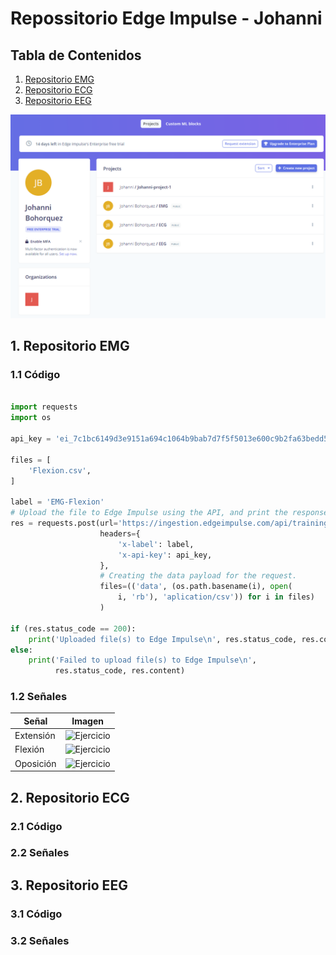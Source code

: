 # Repossitorio Edge Impulse - Johanni

## Tabla de Contenidos

1. [Repositorio EMG](#1-RepositorioEMG)
2. [Repositorio ECG](#2-ReositorioECG)
3. [Repositorio EEG](#3-RepositorioEEG)


<img src="ArchivosJohanni/Proyectos.png"> 


## 1. Repositorio EMG

### 1.1 Código

```python

import requests
import os

api_key = 'ei_7c1bc6149d3e9151a694c1064b9bab7d7f5f5013e600c9b2fa63bedd51f67224'

files = [
    'Flexion.csv',
]

label = 'EMG-Flexion'
# Upload the file to Edge Impulse using the API, and print the response.
res = requests.post(url='https://ingestion.edgeimpulse.com/api/training/files',
                    headers={
                        'x-label': label,
                        'x-api-key': api_key,
                    },
                    # Creating the data payload for the request.
                    files=(('data', (os.path.basename(i), open(
                        i, 'rb'), 'aplication/csv')) for i in files)
                    )

if (res.status_code == 200):
    print('Uploaded file(s) to Edge Impulse\n', res.status_code, res.content)
else:
    print('Failed to upload file(s) to Edge Impulse\n',
          res.status_code, res.content)

```

### 1.2 Señales


| Señal   | Imagen                                                                                         |
|-------------|------------------------------------------------------------------------------------------------|
| Extensión   | <img src="ArchivosJohanni/EMG/Extensión.png" alt="Ejercicio" style="width:1000px; height:500px;">|
| Flexión     | <img src="ArchivosJohanni/EMG/Flexión.png" alt="Ejercicio" style="width:1000px; height:500px;">  |
| Oposición   | <img src="ArchivosJohanni/EMG/Oposición.png" alt="Ejercicio" style="width:1000px; height:500px;">|


## 2. Repositorio ECG

### 2.1 Código


### 2.2 Señales


## 3. Repositorio EEG

### 3.1 Código


### 3.2 Señales
